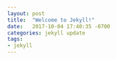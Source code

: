 ```yaml
---
layout: post
title:  "Welcome to Jekyll!"
date:   2017-10-04 17:40:35 -0700
categories: jekyll update
tags:
- jekyll
---
```


